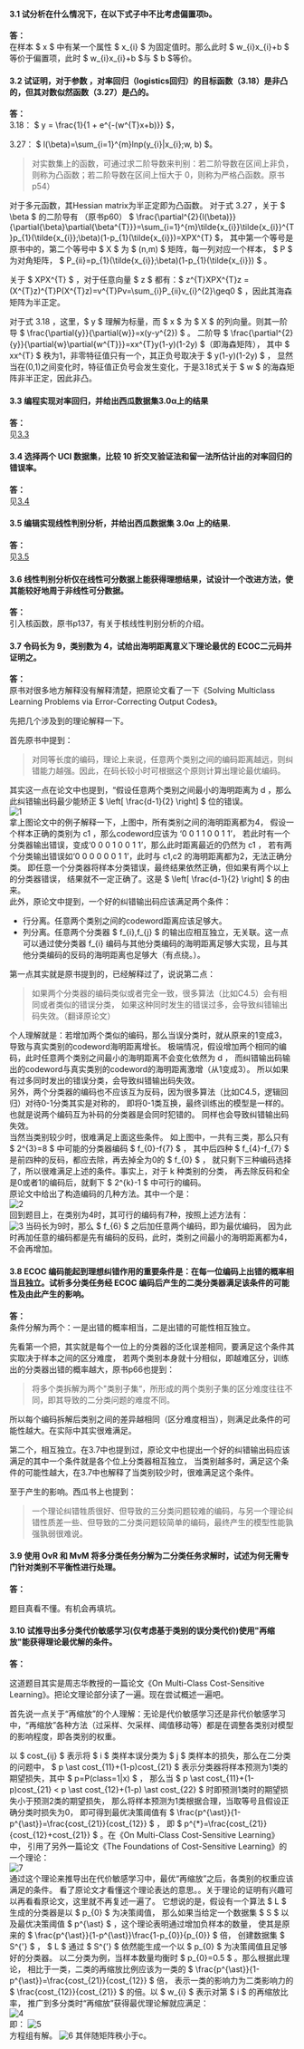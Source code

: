 #### 3.1 试分析在什么情况下，在以下式子中不比考虑偏置项b。
**答：**   
在样本 $ x $ 中有某一个属性 $ x_{i} $ 为固定值时。那么此时 $ w_{i}x_{i}+b $ 等价于偏置项，此时 $ w_{i}x_{i}+b $与 $ b $等价。

#### 3.2 试证明，对于参数 ，对率回归（logistics回归）的目标函数（3.18）是非凸的，但其对数似然函数（3.27）是凸的。
**答：**   
3.18： $ y = \frac{1}{1 + e^{-(w^{T}x+b)}} $，

3.27：  $ l(\beta)=\sum_{i=1}^{m}lnp(y_{i}|x_{i};w, b) $。

>对实数集上的函数，可通过求二阶导数来判别：若二阶导数在区间上非负，则称为凸函数；若二阶导数在区间上恒大于 0，则称为严格凸函数。原书p54）   

对于多元函数，其Hessian matrix为半正定即为凸函数。
对于式 3.27 ，关于 $ \beta $ 的二阶导有 （原书p60）
$ \frac{\partial^{2}{l(\beta)}}{\partial{\beta}\partial{\beta^{T}}}=\sum_{i=1}^{m}\tilde{x_{i}}\tilde{x_{i}}^{T}p_{1}(\tilde{x_{i}};\beta)(1-p_{1}(\tilde{x_{i}})=XPX^{T} $，
其中第一个等号是原书中的，第二个等号中 $ X $ 为 $ (n,m) $ 矩阵，每一列对应一个样本， $ P $ 为对角矩阵， $ P_{ii}=p_{1}(\tilde{x_{i}};\beta)(1-p_{1}(\tilde{x_{i}}) $ 。

关于 $ XPX^{T} $ ，对于任意向量 $ z $ 都有：$ z^{T}XPX^{T}z = (X^{T}z)^{T}P(X^{T}z)=v^{T}Pv=\sum_{i}P_{ii}v_{i}^{2}\geq0 $ ，因此其海森矩阵为半正定。

对于式 3.18 ，这里，$ y $ 理解为标量，而 $ x $ 为 $ X $ 的列向量。则其一阶导 $ \frac{\partial{y}}{\partial{w}}=x(y-y^{2}) $ 。
二阶导 $ \frac{\partial^{2}{y}}{\partial{w}\partial{w^{T}}}=xx^{T}y(1-y)(1-2y) $（即海森矩阵），
其中 $ xx^{T} $ 秩为1，非零特征值只有一个，其正负号取决于 $ y(1-y)(1-2y) $ ，
显然当在(0,1)之间变化时，特征值正负号会发生变化，于是3.18式关于 $ w $ 的海森矩阵非半正定，因此非凸。

#### 3.3 编程实现对率回归，并给出西瓜数据集3.0α上的结果
**答：**   
见[3.3](https://github.com/han1057578619/MachineLearning_Zhouzhihua_ProblemSets/tree/master/ch3--%E7%BA%BF%E6%80%A7%E6%A8%A1%E5%9E%8B/3.3)

#### 3.4 选择两个 UCI 数据集，比较 10 折交叉验证法和留一法所估计出的对率回归的错误率。
**答：**   
见[3.4](https://github.com/han1057578619/MachineLearning_Zhouzhihua_ProblemSets/tree/master/ch3--%E7%BA%BF%E6%80%A7%E6%A8%A1%E5%9E%8B/3.4)

#### 3.5 编辑实现线性判别分析，并给出西瓜数据集 3.0α 上的结果.
**答：**   
见[3.5](https://github.com/han1057578619/MachineLearning_Zhouzhihua_ProblemSets/tree/master/ch3--%E7%BA%BF%E6%80%A7%E6%A8%A1%E5%9E%8B/3.5)

#### 3.6 线性判别分析仅在线性可分数据上能获得理想结果，试设计一个改进方法，使其能较好地周于非线性可分数据。
**答：**   
引入核函数，原书p137，有关于核线性判别分析的介绍。

#### 3.7 令码长为 9，类别数为 4，试给出海明距离意义下理论最优的 ECOC二元码并证明之。
**答：**   
原书对很多地方解释没有解释清楚，把原论文看了一下《Solving Multiclass Learning Problems via Error-Correcting Output Codes》。

先把几个涉及到的理论解释一下。

首先原书中提到：

>对同等长度的编码，理论上来说，任意两个类别之间的编码距离越远，则纠错能力越强。因此，在码长较小时可根据这个原则计算出理论最优编码。

其实这一点在论文中也提到，“假设任意两个类别之间最小的海明距离为 d ，那么此纠错输出码最少能矫正 $ \left[ \frac{d-1}{2} \right] $ 位的错误。   
![1](https://github.com/han1057578619/MachineLearning_Zhouzhihua_ProblemSets/blob/master/ch3--%E7%BA%BF%E6%80%A7%E6%A8%A1%E5%9E%8B/image/1.jpg)   
拿上图论文中的例子解释一下，上图中，所有类别之间的海明距离都为4，
假设一个样本正确的类别为 c1 ，那么codeword应该为 ‘0 0 1 1 0 0 1 1’，
若此时有一个分类器输出错误，变成‘0 0 0 1 0 0 1 1’，那么此时距离最近的仍然为 c1 ，
若有两个分类输出错误如‘0 0 0 0 0 0 1 1’，此时与 c1,c2 的海明距离都为2，无法正确分类。
即任意一个分类器将样本分类错误，最终结果依然正确，但如果有两个以上的分类器错误，
结果就不一定正确了。这是 $ \left[ \frac{d-1}{2} \right] $ 的由来。   
此外，原论文中提到，一个好的纠错输出码应该满足两个条件：
- 行分离。任意两个类别之间的codeword距离应该足够大。
- 列分离。任意两个分类器 $ f_{i},f_{j} $ 的输出应相互独立，无关联。这一点可以通过使分类器 f_{i} 编码与其他分类编码的海明距离足够大实现，且与其他分类编码的反码的海明距离也足够大（有点绕。）。   

第一点其实就是原书提到的，已经解释过了，说说第二点：
>如果两个分类器的编码类似或者完全一致，很多算法（比如C4.5）会有相同或者类似的错误分类，
如果这种同时发生的错误过多，会导致纠错输出码失效。（翻译原论文）

个人理解就是：若增加两个类似的编码，那么当误分类时，就从原来的1变成3，导致与真实类别的codeword海明距离增长。
极端情况，假设增加两个相同的编码，此时任意两个类别之间最小的海明距离不会变化依然为 d ，
而纠错输出码输出的codeword与真实类别的codeword的海明距离激增（从1变成3）。
所以如果有过多同时发出的错误分类，会导致纠错输出码失效。   
另外，两个分类器的编码也不应该互为反码，因为很多算法（比如C4.5，逻辑回归）对待0-1分类其实是对称的，
即将0-1类互换，最终训练出的模型是一样的。也就是说两个编码互为补码的分类器是会同时犯错的。
同样也会导致纠错输出码失效。   
当然当类别较少时，很难满足上面这些条件。
如上图中，一共有三类，那么只有 $ 2^{3}=8 $ 中可能的分类器编码 $ f_{0}-f{7} $ ，
其中后四种 $ f_{4}-f_{7} $ 是前四种的反码，都应去除，再去掉全为0的 $ f_{0} $ ，
就只剩下三种编码选择了，所以很难满足上述的条件。事实上，对于 k 种类别的分类，
再去除反码和全是0或者1的编码后，就剩下 $ 2^{k}-1 $ 中可行的编码。   
原论文中给出了构造编码的几种方法。其中一个是：   
![2](https://github.com/han1057578619/MachineLearning_Zhouzhihua_ProblemSets/blob/master/ch3--%E7%BA%BF%E6%80%A7%E6%A8%A1%E5%9E%8B/image/2.jpg)   
回到题目上，在类别为4时，其可行的编码有7种，按照上述方法有：   
![3](https://github.com/han1057578619/MachineLearning_Zhouzhihua_ProblemSets/blob/master/ch3--%E7%BA%BF%E6%80%A7%E6%A8%A1%E5%9E%8B/image/3.jpg)
当码长为9时，那么 $ f_{6} $ 之后加任意两个编码，即为最优编码，
因为此时再加任意的编码都是先有编码的反码，此时，类别之间最小的海明距离都为4，不会再增加。

#### 3.8 ECOC 编码能起到理想纠错作用的重要条件是：在每一位编码上出错的概率相当且独立。试析多分类任务经 ECOC 编码后产生的二类分类器满足该条件的可能性及由此产生的影响。
**答：**   
条件分解为两个：一是出错的概率相当，二是出错的可能性相互独立。

先看第一个把，其实就是每个一位上的分类器的泛化误差相同，要满足这个条件其实取决于样本之间的区分难度，
若两个类别本身就十分相似，即越难区分，训练出的分类器出错的概率越大，原书p66也提到：
>将多个类拆解为两个"类别子集“，所形成的两个类别子集的区分难度往往不同，即其导致的二分类问题的难度不同。

所以每个编码拆解后类别之间的差异越相同（区分难度相当），则满足此条件的可能性越大。在实际中其实很难满足。

第二个，相互独立。在3.7中也提到过，原论文中也提出一个好的纠错输出码应该满足的其中一个条件就是各个位上分类器相互独立，
当类别越多时，满足这个条件的可能性越大，在3.7中也解释了当类别较少时，很难满足这个条件。

至于产生的影响。西瓜书上也提到：
>一个理论纠错牲质很好、但导致的三分类问题较难的编码，与另一个理论纠错性质差一些、但导致的二分类问题较简单的编码，最终产生的模型性能孰强孰弱很难说。

#### 3.9 使用 OvR 和 MvM 将多分类任务分解为二分类任务求解时，试述为何无需专门针对类别不平衡性进行处理。
**答：**

题目真看不懂。有机会再填坑。

#### 3.10 试推导出多分类代价敏感学习(仅考虑基于类别的误分类代价)使用"再缩放"能获得理论最优解的条件。
**答：**

这道题目其实是周志华教授的一篇论文《On Multi-Class Cost-Sensitive Learning》。把论文理论部分读了一遍。现在尝试概述一遍吧。

首先说一点关于“再缩放”的个人理解：无论是代价敏感学习还是非代价敏感学习中，“再缩放”各种方法（过采样、欠采样、阈值移动等）都是在调整各类别对模型的影响程度，即各类别的权重。

以 $ cost_{ij} $ 表示将 $ i $ 类样本误分类为 $ j $ 类样本的损失，那么在二分类的问题中，
$ p \ast cost_{11}+(1-p)cost_{21} $ 表示分类器将样本预测为1类的期望损失，其中 $ p=P(class=1|x) $ ，
那么当 $ p \ast cost_{11}+(1-p)cost_{21} < p \ast cost_{12}+(1-p) \ast cost_{22} $ 时即预测1类时的期望损失小于预测2类的期望损失，
那么将样本预测为1类根据合理，当取等号且假设正确分类时损失为0，
即可得到最优决策阈值有 $ \frac{p^{\ast}}{1-p^{\ast}}=\frac{cost_{21}}{cost_{12}} $ ，
即 $ p^{*}=\frac{cost_{21}}{cost_{12}+cost_{21}} $ 。在《On Multi-Class Cost-Sensitive Learning》中，
引用了另外一篇论文《The Foundations of Cost-Sensitive Learning》的一个理论：   
![7](https://github.com/han1057578619/MachineLearning_Zhouzhihua_ProblemSets/blob/master/ch3--%E7%BA%BF%E6%80%A7%E6%A8%A1%E5%9E%8B/image/7.jpg)   
通过这个理论来推导出在代价敏感学习中，最优“再缩放”之后，各类别的权重应该满足的条件。
看了原论文才看懂这个理论表达的意思。。关于理论的证明有兴趣可以再看看原论文，这里就不再复述一遍了。
它想说的是，假设有一个算法 $ L $ 生成的分类器是以 $ p_{0} $ 为决策阈值，
那么如果当给定一个数据集 $ S $ 以及最优决策阈值 $ p^{\ast} $ ，这个理论表明通过增加负样本的数量，
使其是原来的 $ \frac{p^{\ast}}{1-p^{\ast}}\frac{1-p_{0}}{p_{0}} $ 倍，
创建数据集 $ S^{'} $ ， $ L $ 通过 $ S^{'} $ 依然能生成一个以 $ p_{0} $ 为决策阈值且足够好的分类器。
以二分类为例，当样本数量均衡时 $ p_{0}=0.5 $ 。那么根据此理论，
相比于一类，二类的再缩放比例应该为一类的 $ \frac{p^{\ast}}{1-p^{\ast}}=\frac{cost_{21}}{cost_{12}} $ 倍，
表示一类的影响力为二类影响力的 $ \frac{cost_{12}}{cost_{21}} $ 的倍。以 $ w_{i} $ 表示对第 $ i $ 的再缩放比率，
推广到多分类时“再缩放”获得最优理论解就应满足：   
![4](https://github.com/han1057578619/MachineLearning_Zhouzhihua_ProblemSets/blob/master/ch3--%E7%BA%BF%E6%80%A7%E6%A8%A1%E5%9E%8B/image/4.jpg)   
即：
![5](https://github.com/han1057578619/MachineLearning_Zhouzhihua_ProblemSets/blob/master/ch3--%E7%BA%BF%E6%80%A7%E6%A8%A1%E5%9E%8B/image/5.jpg)   
方程组有解。
![6](https://github.com/han1057578619/MachineLearning_Zhouzhihua_ProblemSets/blob/master/ch3--%E7%BA%BF%E6%80%A7%E6%A8%A1%E5%9E%8B/image/6.jpg)
其伴随矩阵秩小于c。